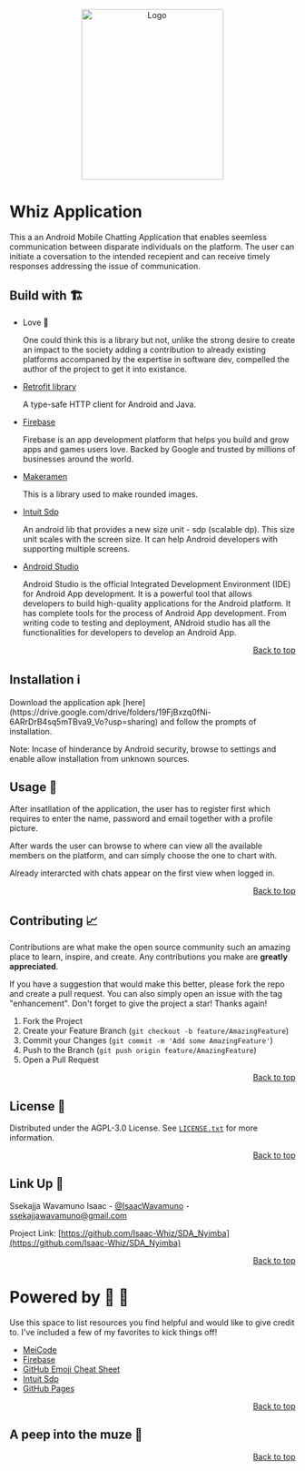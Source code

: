 <a name="readme-top"></a>

<div align="center">
    <img src="https://github.com/Isaac-Whiz/Whiz-App/assets/95527627/a575de61-ef57-4a99-9548-6172924787ae" alt="Logo" width="250" height="300">
</div>

# Whiz Application
<p>This a an Android Mobile Chatting Application that enables seemless communication between disparate individuals on the platform.
  The user can initiate a coversation to the intended recepient and can receive timely responses addressing the issue of communication.</p>

## Build with 🏗
* Love 💖
  <p>One could think this is a library but not, unlike the strong desire to create an impact to the society adding a contribution to already existing platforms
   accompaned by the expertise in software dev, compelled the author of the project to get it into existance.</p>
* [Retrofit library](https://square.github.io/retrofit/)
  <p>A type-safe HTTP client for Android and Java.</p>
* [Firebase](https://firebase.google.com/)
  <p>Firebase is an app development platform that helps you build and grow apps and games users love. Backed by Google and trusted by millions of businesses around the world.</p>
* [Makeramen](https://www.tabnine.com/code/java/packages/com.makeramen.roundedimageview)
  <p>This is a library used to make rounded images.</p>
* [Intuit Sdp](https://github.com/intuit/sdp)
  <p>An android lib that provides a new size unit - sdp (scalable dp). This size unit scales with the screen size. It can help Android developers with supporting multiple screens.</p>
* [Android Studio](https://developer.android.com/studio)
  <p>Android Studio is the official Integrated Development Environment (IDE) for Android App development. It is a powerful tool that allows developers to build high-quality applications for the Android platform.
   It has complete tools for the process of Android App development.
  From writing code to testing and deployment, ANdroid studio has all the functionalities for developers to develop an Android App.</p>
 <p align="right"><a href="#readme-top">Back to top</a></p>

  ## Installation ℹ
  <p>Download the application apk [here](https://drive.google.com/drive/folders/19FjBxzq0fNi-6ARrDrB4sq5mTBva9_Vo?usp=sharing) and follow the prompts of installation.</p>
  <p>Note: Incase of hinderance by Android security, browse to settings and enable allow installation from unknown sources.</p>
  
  ## Usage 🔗
  <p>After insatllation of the application, the user has to register first which requires to enter the name, password and email together with a profile picture.</p>
  <p>After wards the user can browse to where can view all the available members on the platform, and can simply choose the one to chart with.</p>
  <p>Already interarcted with chats appear on the first view when logged in.</p>
  <p align="right"><a href="#readme-top">Back to top</a></p>

  ## Contributing 📈

Contributions are what make the open source community such an amazing place to learn, inspire, and create. Any contributions you make are **greatly appreciated**.

If you have a suggestion that would make this better, please fork the repo and create a pull request. You can also simply open an issue with the tag "enhancement".
Don't forget to give the project a star! Thanks again!

1. Fork the Project
2. Create your Feature Branch (`git checkout -b feature/AmazingFeature`)
3. Commit your Changes (`git commit -m 'Add some AmazingFeature'`)
4. Push to the Branch (`git push origin feature/AmazingFeature`)
5. Open a Pull Request

<p align="right"><a href="#readme-top">Back to top</a></p>

## License 📜

Distributed under the AGPL-3.0 License. See [`LICENSE.txt`](https://github.com/Isaac-Whiz/SDA_Nyimba?tab=AGPL-3.0-1-ov-file#) for more information.
<p align="right"><a href="#readme-top">Back to top</a></p>

## Link Up 📧 

Ssekajja Wavamuno Isaac - [@IsaacWavamuno](https://twitter.com/Isaac_Whiz) - ssekajjawavamuno@gmail.com

Project Link: [https://github.com/Isaac-Whiz/SDA_Nyimba](https://github.com/Isaac-Whiz/SDA_Nyimba)

<p align="right"><a href="#readme-top">Back to top</a></p>

# Powered by 💪 🍾

Use this space to list resources you find helpful and would like to give credit to. I've included a few of my favorites to kick things off!

* [MeiCode](https://meicode.org/)
* [Firebase](https://firebase.google.com/)
* [GitHub Emoji Cheat Sheet](https://www.webpagefx.com/tools/emoji-cheat-sheet)
* [Intuit Sdp](https://github.com/intuit/sdp)
* [GitHub Pages](https://pages.github.com)

<p align="right"><a href="#readme-top">Back to top</a></p>

## A peep into the muze 📳


<p align="right"><a href="#readme-top">Back to top</a></p>

